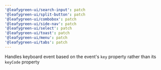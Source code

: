 ```yaml
---
'@leafygreen-ui/search-input': patch
'@leafygreen-ui/split-button': patch
'@leafygreen-ui/combobox': patch
'@leafygreen-ui/side-nav': patch
'@leafygreen-ui/select': patch
'@leafygreen-ui/toast': patch
'@leafygreen-ui/menu': patch
'@leafygreen-ui/tabs': patch
---
```


Handles keyboard event based on the event's `key` property rather than its `keyCode` property
